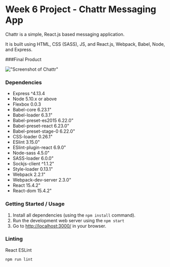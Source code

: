 # Week 6 Project - Chattr Messaging App

Chattr is a simple, React.js based messaging application.

It is built using HTML, CSS (SASS), JS, and React.js, Webpack, Babel, Node, and Express.

###Final Product

!["Screenshot of Chattr"](https://raw.githubusercontent.com/IA-n7/Chattr/master/build/Chattr.gif)

### Dependencies

* Express ^4.13.4
* Node 5.10.x or above
* Flexbox 0.0.3
* Babel-core 6.23.1"
* Babel-loader 6.3.1"
* Babel-preset-es2015 6.22.0"
* Babel-preset-react 6.23.0"
* Babel-preset-stage-0 6.22.0"
* CSS-loader 0.26.1"
* ESlint 3.15.0"
* ESlint-plugin-react 6.9.0"
* Node-sass 4.5.0"
* SASS-loader 6.0.0"
* Sockjs-client ^1.1.2"
* Style-loader 0.13.1"
* Webpack 2.2.1"
* Webpack-dev-server 2.3.0"
* React 15.4.2"
* React-dom 15.4.2"

### Getting Started / Usage

1. Install all dependencies (using the `npm install` command).
2. Run the development web server using the `npm start`
3. Go to <http://localhost:3000/> in your browser.

### Linting

React ESLint

```
npm run lint
```
